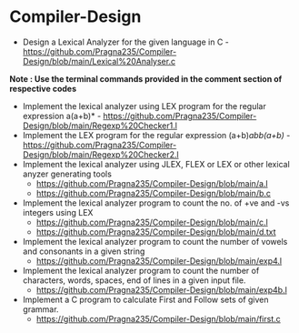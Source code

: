 # Compiler-Design
* Design a Lexical Analyzer for the given language in C - https://github.com/Pragna235/Compiler-Design/blob/main/Lexical%20Analyser.c

__Note : Use the terminal commands provided in the comment section of respective codes__

* Implement the lexical analyzer using LEX program for the regular expression a(a+b)* - https://github.com/Pragna235/Compiler-Design/blob/main/Regexp%20Checker1.l
* Implement the LEX program for the regular expression (a+b)*abb(a+b)* - https://github.com/Pragna235/Compiler-Design/blob/main/Regexp%20Checker2.l
* Implement the lexical analyzer using JLEX, FLEX or LEX or other lexical anyzer generating tools
   - https://github.com/Pragna235/Compiler-Design/blob/main/a.l
   - https://github.com/Pragna235/Compiler-Design/blob/main/b.c
* Implement the lexical analyzer program to count the no. of +ve and -vs integers using LEX
  - https://github.com/Pragna235/Compiler-Design/blob/main/c.l
  - https://github.com/Pragna235/Compiler-Design/blob/main/d.txt
* Implement the lexical analyzer program to count the number of vowels and consonants in a given string
  - https://github.com/Pragna235/Compiler-Design/blob/main/exp4.l
* Implement the lexical analyzer program to count the number of characters, words, spaces, end of lines in a given input file.
  - https://github.com/Pragna235/Compiler-Design/blob/main/exp4b.l
* Implement a C program to calculate First and Follow sets of given grammar.
  - https://github.com/Pragna235/Compiler-Design/blob/main/first.c

